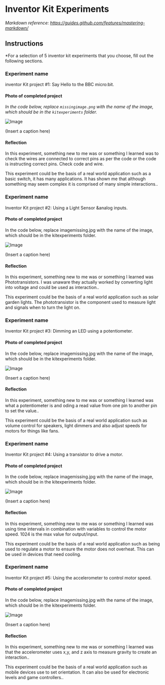 # Inventor Kit Experiments

*Markdown reference: https://guides.github.com/features/mastering-markdown/*

## Instructions ##

*For a selection of 5 inventor kit experiments that you choose, fill out the following sections.

### Experiment name ###

inventor Kit project #1: Say Hello to the BBC micro:bit.

#### Photo of completed project ####
*In the code below, replace `missingimage.png` with the name of the image, which should be in the `kitexperiments` folder.*

![Image](missingimage.png)

(Insert a caption here)

#### Reflection ####

In this experiment, something new to me was or something I learned was to check the wires are connected to correct pins as per the code or the code is instructing correct pins. Check code and wire.

This experiment could be the basis of a real world application such as a basic switch, it has many applications. It has shown me that although something may seem complex it is comprised of many simple interactions..

### Experiment name ###

Inventor Kit project #2: Using a Light Sensor &analog inputs.

#### Photo of completed project ####
In the code below, replace imagemissing.jpg with the name of the image, which should be in the kitexperiments folder.

![Image](missingimage.png)

(Insert a caption here)

#### Reflection ####

In this experiment, something new to me was or something I learned was Phototransistors. I was unaware they actually worked by converting light into voltage and could be used as interaction..

This experiment could be the basis of a real world application such as solar garden lights. The phototransistor is the component used to measure light and signals when to turn the light on.

### Experiment name ###

Inventor Kit project #3: Dimming an LED using a potentiometer.

#### Photo of completed project ####
In the code below, replace imagemissing.jpg with the name of the image, which should be in the kitexperiments folder.

![Image](missingimage.png)

(Insert a caption here)

#### Reflection ####

In this experiment, something new to me was or something I learned was what a potentiometer is and oding a read value from one pin to another pin to set the value..

This experiment could be the basis of a real world application such as volume control for speakers, light dimmers and also adjust speeds for motors for things like fans.

### Experiment name ###

Inventor Kit project #4: Using a transistor to drive a motor.

#### Photo of completed project ####
In the code below, replace imagemissing.jpg with the name of the image, which should be in the kitexperiments folder.

![Image](missingimage.png)

(Insert a caption here)

#### Reflection ####

In this experiment, something new to me was or something I learned was using time intervals in combination with variables to control the motor speed. 1024 is the max value for output/input.

This experiment could be the basis of a real world application such as being used to regulate a motor to ensure the motor does not overheat. This can be used in devices that need cooling.  

### Experiment name ###

Inventor Kit project #5: Using the accelerometer to control motor speed.

#### Photo of completed project ####
In the code below, replace imagemissing.jpg with the name of the image, which should be in the kitexperiments folder.

![Image](missingimage.png)

(Insert a caption here)

#### Reflection ####

In this experiment, something new to me was or something I learned was that the accelerometer uses x,y, and z axis to measure gravity to create an interaction..

This experiment could be the basis of a real world application such as mobile devices use to set orientation. It can also be used for electronic levels and game controllers..

